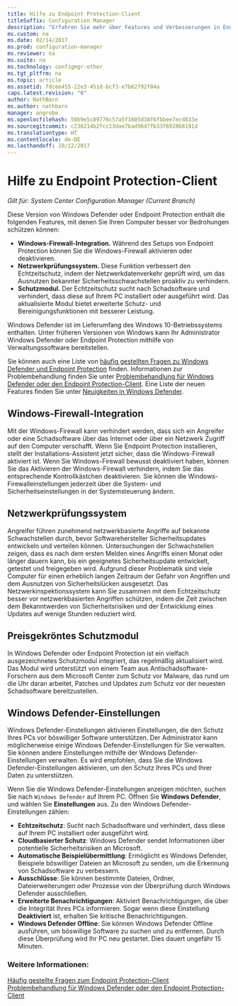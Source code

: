 ```yaml
---
title: Hilfe zu Endpoint Protection-Client
titleSuffix: Configuration Manager
description: "Erfahren Sie mehr über Features und Verbesserungen in Endpoint Protection, mit denen Sie Ihren Computer besser vor Angriffen schützen können."
ms.custom: na
ms.date: 02/14/2017
ms.prod: configuration-manager
ms.reviewer: na
ms.suite: na
ms.technology: configmgr-other
ms.tgt_pltfrm: na
ms.topic: article
ms.assetid: fdcee455-22e3-451d-bcf3-e7b62792f04a
caps.latest.revision: "6"
author: NathBarn
ms.author: nathbarn
manager: angrobe
ms.openlocfilehash: 50b9e5c89776c57a5f1605d38f6fbbee7ecd833e
ms.sourcegitcommit: c236214b2fcc13dae7bad96d7fb33f692868191d
ms.translationtype: HT
ms.contentlocale: de-DE
ms.lasthandoff: 10/12/2017
---
```

# <a name="endpoint-protection-client-help"></a>Hilfe zu Endpoint Protection-Client

*Gilt für: System Center Configuration Manager (Current Branch)*


Diese Version von Windows Defender oder Endpoint Protection enthält die folgenden Features, mit denen Sie Ihren Computer besser vor Bedrohungen schützen können:  

-   **Windows-Firewall-Integration.** Während des Setups von Endpoint Protection können Sie die Windows-Firewall aktivieren oder deaktivieren.  
-   **Netzwerkprüfungssystem.** Diese Funktion verbessert den Echtzeitschutz, indem der Netzwerkdatenverkehr geprüft wird, um das Ausnutzen bekannter Sicherheitsschwachstellen proaktiv zu verhindern.  
-   **Schutzmodul.** Der Echtzeitschutz sucht nach Schadsoftware und verhindert, dass diese auf Ihrem PC installiert oder ausgeführt wird. Das aktualisierte Modul bietet erweiterte Schutz- und Bereinigungsfunktionen mit besserer Leistung.  

Windows Defender ist im Lieferumfang des Windows 10-Betriebssystems enthalten.  Unter früheren Versionen von Windows kann Ihr Administrator Windows Defender oder Endpoint Protection mithilfe von Verwaltungssoftware bereitstellen.

Sie können auch eine Liste von [häufig gestellten Fragen zu Windows Defender und Endpoint Protection](endpoint-protection-client-faq.md) finden. Informationen zur Problembehandlung finden Sie unter [Problembehandlung für Windows Defender oder den Endpoint Protection-Client](troubleshoot-endpoint-client.md). Eine Liste der neuen Features finden Sie unter [Neuigkeiten in Windows Defender](https://support.microsoft.com/help/29276/windows-10-whats-new-in-windows-defender).

## <a name="windows-firewall-integration"></a>Windows-Firewall-Integration  
 Mit der Windows-Firewall kann verhindert werden, dass sich ein Angreifer oder eine Schadsoftware über das Internet oder über ein Netzwerk Zugriff auf den Computer verschafft. Wenn Sie Endpoint Protection installieren, stellt der Installations-Assistent jetzt sicher, dass die Windows-Firewall aktiviert ist. Wenn Sie Windows-Firewall bewusst deaktiviert haben, können Sie das Aktivieren der Windows-Firewall verhindern, indem Sie das entsprechende Kontrollkästchen deaktivieren. Sie können die Windows-Firewalleinstellungen jederzeit über die System- und Sicherheitseinstellungen in der Systemsteuerung ändern.  

## <a name="network-inspection-system"></a>Netzwerkprüfungssystem  
 Angreifer führen zunehmend netzwerkbasierte Angriffe auf bekannte Schwachstellen durch, bevor Softwarehersteller Sicherheitsupdates entwickeln und verteilen können. Untersuchungen der Schwachstellen zeigen, dass es nach dem ersten Melden eines Angriffs einen Monat oder länger dauern kann, bis ein geeignetes Sicherheitsupdate entwickelt, getestet und freigegeben wird. Aufgrund dieser Problematik sind viele Computer für einen erheblich langen Zeitraum der Gefahr von Angriffen und dem Ausnutzen von Sicherheitslücken ausgesetzt. Das Netzwerkinspektionssystem kann Sie zusammen mit dem Echtzeitschutz besser vor netzwerkbasierten Angriffen schützen, indem die Zeit zwischen dem Bekanntwerden von Sicherheitsrisiken und der Entwicklung eines Updates auf wenige Stunden reduziert wird.  

## <a name="award-winning-protection-engine"></a>Preisgekröntes Schutzmodul  
 In Windows Defender oder Endpoint Protection ist ein vielfach ausgezeichnetes Schutzmodul integriert, das regelmäßig aktualisiert wird. Das Modul wird unterstützt von einem Team aus Antischadsoftware-Forschern aus dem Microsoft Center zum Schutz vor Malware, das rund um die Uhr daran arbeitet, Patches und Updates zum Schutz vor der neuesten Schadsoftware bereitzustellen.  

## <a name="windows-defender-settings"></a>Windows Defender-Einstellungen
Windows Defender-Einstellungen aktivieren Einstellungen, die den Schutz Ihres PCs vor böswilliger Software unterstützen. Der Administrator kann möglicherweise einige Windows Defender-Einstellungen für Sie verwalten. Sie können andere Einstellungen mithilfe der Windows Defender-Einstellungen verwalten. Es wird empfohlen, dass Sie die Windows Defender-Einstellungen aktivieren, um den Schutz Ihres PCs und Ihrer Daten zu unterstützen.

Wenn Sie die Windows Defender-Einstellungen anzeigen möchten, suchen Sie nach `Windows Defender` auf Ihrem PC. Öffnen Sie **Windows Defender**, und wählen Sie **Einstellungen** aus. Zu den Windows Defender-Einstellungen zählen:
- **Echtzeitschutz**: Sucht nach Schadsoftware und verhindert, dass diese auf Ihrem PC installiert oder ausgeführt wird.
- **Cloudbasierter Schutz**: Windows Defender sendet Informationen über potentielle Sicherheitsrisiken an Microsoft.
- **Automatische Beispielübermittlung**: Ermöglicht es Windows Defender, Beispiele böswilliger Dateien an Microsoft zu senden, um die Erkennung von Schadsoftware zu verbessern.
- **Ausschlüsse**: Sie können bestimmte Dateien, Ordner, Dateierweiterungen oder Prozesse von der Überprüfung durch Windows Defender ausschließen.
- **Erweiterte Benachrichtigungen**: Aktiviert Benachrichtigungen, die über die Integrität Ihres PCs informieren. Sogar wenn diese Einstellung **Deaktiviert** ist, erhalten Sie kritische Benachrichtigungen.
- **Windows Defender Offline**: Sie können Windows Defender Offline ausführen, um böswillige Software zu suchen und zu entfernen. Durch diese Überprüfung wird Ihr PC neu gestartet. Dies dauert ungefähr 15 Minuten.

### <a name="see-also"></a>Weitere Informationen:  
 [Häufig gestellte Fragen zum Endpoint Protection-Client](endpoint-protection-client-faq.md)   
 [Problembehandlung für Windows Defender oder den Endpoint Protection-Client](troubleshoot-endpoint-client.md)
